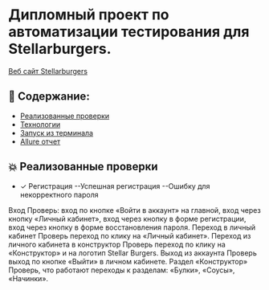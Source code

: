 # Дипломный проект по автоматизации тестирования для Stellarburgers. 
<a target="_blank" href="https://stellarburgers.nomoreparties.site/">Веб сайт Stellarburgers</a>


## :memo: Содержание:

- [Реализованные проверки](#boom-Реализованные-проверки)
- [Технологии](#classical_building-Технологии)
- [Запуск из терминала](#electron-Запуск-тестов-из-терминала)
- [Allure отчет](#bar_chart-Allure-отчет)


## :boom: Реализованные проверки

- ✓ Регистрация
--Успешная регистрация
--Ошибку для некорректного пароля





Вход 
Проверь:
вход по кнопке «Войти в аккаунт» на главной,
вход через кнопку «Личный кабинет»,
вход через кнопку в форме регистрации,
вход через кнопку в форме восстановления пароля.
Переход в личный кабинет 
Проверь переход по клику на «Личный кабинет».
Переход из личного кабинета в конструктор 
Проверь переход по клику на «Конструктор» и на логотип Stellar Burgers.
Выход из аккаунта
Проверь выход по кнопке «Выйти» в личном кабинете.
Раздел «Конструктор»
Проверь, что работают переходы к разделам:
«Булки»,
«Соусы»,
«Начинки».
